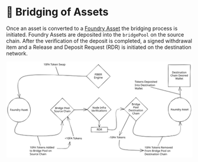 # 🌁 Bridging of Assets

Once an asset is converted to a [Foundry Asset](../../asset-types/foundry-assets.md) the bridging process is initiated. Foundry Assets are deposited into the `bridgePool` on the source chain. After the verification of the deposit is completed, a signed withdrawal item and a Release and Deposit Request (RDR) is initiated on the destination network.

<img src="../../../../../.gitbook/assets/file.drawing.svg" alt="Bridging of Assets Flow" class="gitbook-drawing">
